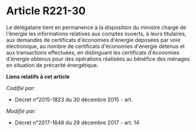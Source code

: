 # Article R221-30

Le délégataire tient en permanence à la disposition du ministre chargé de l'énergie les informations relatives aux comptes
ouverts, à leurs titulaires, aux demandes de certificats d'économies d'énergie déposées par voie électronique, au nombre de
certificats d'économies d'énergie détenus et aux transactions effectuées, en distinguant les certificats d'économies
d'énergie obtenus pour des opérations réalisées au bénéfice des ménages en situation de précarité énergétique.

**Liens relatifs à cet article**

_Codifié par_:

  - Décret n°2015-1823 du 30 décembre 2015 - art.

_Modifié par_:

  - Décret n°2017-1848 du 29 décembre 2017 - art. 14
